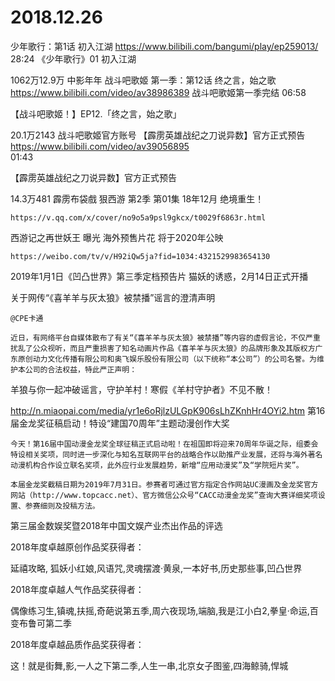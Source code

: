 # 2018.12.26

少年歌行：第1话 初入江湖
https://www.bilibili.com/bangumi/play/ep259013/
28:24
《少年歌行》01 初入江湖

1062万12.9万
中影年年
战斗吧歌姬 第一季：第12话 终之言，始之歌
https://www.bilibili.com/video/av38986389
战斗吧歌姬第一季完结
06:58

【战斗吧歌姬！】EP12.「终之言，始之歌」

20.1万2143
战斗吧歌姬官方账号
 【霹雳英雄战纪之刀说异数】官方正式预告
 https://www.bilibili.com/video/av39056895  
01:43

【霹雳英雄战纪之刀说异数】官方正式预告

14.3万481
霹雳布袋戲
狠西游 第2季  第01集 18年12月 绝境重生！ 

    https://v.qq.com/x/cover/no9o5a9psl9gkcx/t0029f6863r.html

西游记之再世妖王 曝光 海外预售片花 将于2020年公映

    https://weibo.com/tv/v/H92iQw5ja?fid=1034:4321529983654130

2019年1月1日《凹凸世界》第三季定档预告片
猫妖的诱惑，2月14日正式开播


关于网传“《喜羊羊与灰太狼》被禁播”谣言的澄清声明

    @CPE卡通 

    近日，有网络平台自媒体散布了有关“《喜羊羊与灰太狼》被禁播”等内容的虚假言论，不仅严重扰乱了公众视听，而且严重损害了知名动画片作品《喜羊羊与灰太狼》的品牌形象及其版权方广东原创动力文化传播有限公司和奥飞娱乐股份有限公司（以下统称“本公司”）的公司名誉。为维护本公司的合法权益，特此严正声明：

羊狼与你一起冲破谣言，守护羊村！寒假《羊村守护者》不见不散！

http://n.miaopai.com/media/yr1e6oRjlzULGpK906sLhZKnhHr4OYi2.htm
第16届金龙奖征稿启动！特设“建国70周年”主题动漫创作大奖

    今天！第16届中国动漫金龙奖全球征稿正式启动啦！在祖国即将迎来70周年华诞之际，组委会特设相关奖项，同时进一步深化与知名互联网平台的战略合作以助推产业发展，还将与海外著名动漫机构合作设立联名奖项，此外应行业发展趋势，新增“应用动漫奖”及“学院短片奖”。

    本届金龙奖截稿日期为2019年7月31日。参赛者可通过官方指定合作网站UC漫画及金龙奖官方网站（http://www.topcacc.net）、官方微信公众号“CACC动漫金龙奖”查询大赛详细奖项设置、参赛细则及投稿方法。

第三届金数娱奖暨2018年中国文娱产业杰出作品的评选

2018年度卓越原创作品奖获得者：

延禧攻略, 狐妖小红娘,风语咒,灵魂摆渡·黄泉,一本好书,历史那些事,凹凸世界

2018年度卓越人气作品奖获得者：

偶像练习生,镇魂,扶摇,奇葩说第五季,周六夜现场,端脑,我是江小白2,拳皇·命运,百变布鲁可第二季

2018年度卓越品质作品奖获得者：

这！就是街舞,影,一人之下第二季,人生一串,北京女子图鉴,四海鲸骑,悍城
